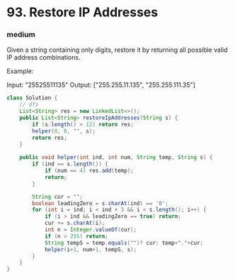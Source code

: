 # 93. Restore IP Addresses
### medium

Given a string containing only digits, restore it by returning all possible valid IP address combinations.

Example:

Input: "25525511135"
Output: ["255.255.11.135", "255.255.111.35"]


```Java
class Solution {
    // dfs
    List<String> res = new LinkedList<>();
    public List<String> restoreIpAddresses(String s) {
        if (s.length() > 12) return res;
        helper(0, 0, "", s);
        return res;
    }
    
    public void helper(int ind, int num, String temp, String s) {
        if (ind == s.length()) {
            if (num == 4) res.add(temp);
            return;
        }

        String cur = "";
        boolean leadingZero = s.charAt(ind) == '0';
        for (int i = ind; i < ind + 3 && i < s.length(); i++) {
            if (i > ind && leadingZero == true) return;
            cur += s.charAt(i);
            int n = Integer.valueOf(cur);
            if (n > 255) return;
            String tempS = temp.equals("")? cur: temp+"."+cur;
            helper(i+1, num+1, tempS, s);
        }
    }
}
```